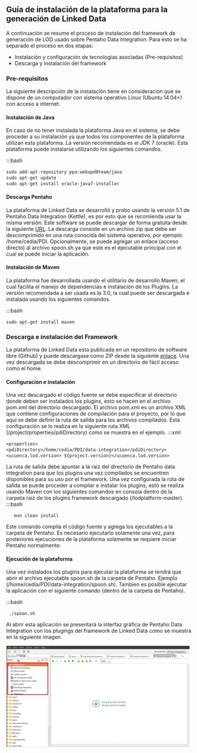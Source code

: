 ## Guía de instalación de la plataforma para la generación de Linked Data ##

A continuación se resume el proceso de instalación del framework de generación de LOD usado sobre Pentaho Data Integration. Para esto se ha separado el proceso en dos etapas: 

- Instalación y configuración de tecnologias asociadas (Pre-requisitos)
- Descarga y instalación del framework

### Pre-requisitos ###

La siguiente descripción de la  instalación tiene en consideración que se dispone de un computador con sistema operativo Linux (Ubuntu 14.04+) con  acceso a internet.

#### Instalación de Java ####

En caso de no tener instalada la plataforma Java en el sistema, se debe proceder a su instalación ya que todos los componentes de la plataforma utilizan esta plataforma. La versión recomendada es el JDK 7 (oracle).  Esta plataforma puede instalarse utilizando los siguientes comandos.

:::bash

    sudo add-apt-repository ppa:webupd8team/java 
    sudo apt-get update 
    sudo apt-get install oracle-java7-installer
    
 
#### Descarga Pentaho ####

La plataforma de Linked Data se desarrolló y probo usando la versión 5.1 de Pentaho Data Integration (Kettle), es por esto que se recomienda usar la misma versión. Este software se puede descargar de forma gratuita desde la siguiente [URL](https://sourceforge.net/projects/pentaho/files/Data%20Integration/5.1/pdi-ce-5.1.0.0-752.zip/download).  La descarga consiste en un archivo zip que debe ser descomprimido en una ruta conocida del sistema operativo, por ejemplo: /home/cedia/PDI. 
Opcionalmente, se puede agregar un enlace (acceso directo) al archivo spoon.sh ya que este es el ejecutable principal con el cual se puede iniciar la aplicación.

#### Instalación de Maven ####
La plataforma fue desarrollada usando el utilitario de desarrollo Maven, el cual facilita el manejo de dependencias e instalación de los Plugins. La versión recomendada a ser usada es la 3.0, la cual puede ser descargada e instalada usando los siguientes comandos.

:::bash
    
    sudo apt-get install maven
    
### Descarga e instalación del Framework ###

La plataforma de Linked Data esta publicada en un repositorio de software libre (Github) y puede descargase como ZIP  desde la siguiente [enlace](https://github.com/santteegt/lodplatform). Una vez descargada se debe descomprimir en un directorio de fácil acceso como el home.

#### Configuración e instalación ####

Una vez descargado el código fuente se debe especificar el directorio donde deben ser instalados los plugins, esto se hacen en el archivo pom.xml del directorio descargado. El archivo pom.xml  es un archivo XML que contiene configuraciones de compilación para el proyecto, por lo que aquí se debe definir  la ruta de salida para los archivos compilados. Esta configuración se lo realiza en la siguiente ruta XML  (/project/properties/pdiDirectory) como se muestra en el ejemplo. 
:::xml

    <properties>
    <pdiDirectory>/home/cedia/PDI/data-integration</pdiDirectory>
    <ucuenca.lod.version> ${project.version}</ucuenca.lod.version>



La ruta de salida debe apuntar a la raiz del directorio de Pentaho data integration para que los plugins una vez compilados se encuentren disponibles para su uso por el framework. Una vez configurada la ruta de salida se puede proceder a compilar e instalar los plugins, esto se realiza usando Maven con los siguientes comandos en consola dentro de la carpeta raiz de los plugins framework descargado  (/lodplatform-master).
:::bash
       
       mvn clean install

Este comando compila el código fuente y agrega los ejecutables a la carpeta de Pentaho. Es necesario ejecutarlo solamente una vez, para posteriores ejecuciones de la plataforma solamente se requiere iniciar Pentaho normalmente.

#### Ejecución de la plataforma ####

Una vez instalados los plugins para ejecutar la plataforma se tendrá que abrir el archivo ejecutable spoon.sh de la carpeta de Pentaho. Ejemplo (/home/cedia/PDI/data-integration/spoon.sh).  Tambien es posible ejecutar la aplicación con el siguiente comando (dentro de la carpeta de Pentaho).

:::bash
    
     ./spoon.sh

Al abrir esta aplicación se presentará la interfaz gráfica de Pentaho Data Integration con los plugings del framework de Linked Data como se muestra en la siguiente imagen.


![Imagen](./Images/guidelod.PNG?style=centerme)

    

